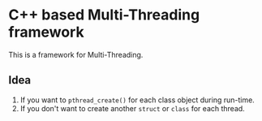 # C++ based Multi-Threading framework
This is a framework for Multi-Threading. 
## Idea
1. If you want to ```pthread_create()``` for each class object during run-time.
2. If you don't want to create another ```struct``` or ```class``` for each thread.
